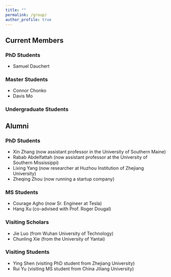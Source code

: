 ```yaml
---
title: ""
permalink: /group/
author_profile: true
---
```


## Current Members
### PhD Students
- Samuel Dauchert

### Master Students
- Connor Chonko
- Davis Mo

### Undergraduate Students


## Alumni
### PhD Students
- Xin Zhang (now assistant professor in the University of Southern Maine)
- Rabab Abdelfattah (now assistant professor at the University of Southern Mississippi)
- Lixing Yang (now researcher at Huzhou Institution of Zhejiang University)
- Zheqing Zhou (now running a startup company)

### MS Students
- Courage Agho (now Sr. Engineer at Tesla)
- Hang Xu (co-advised with Prof. Roger Dougal)

### Visiting Scholars
- Jie Luo (from Wuhan University of Technology)
- Chunling Xie (from the University of Yantai)

### Visiting Students
- Ying Shen (visiting PhD student from Zhejiang University)
- Rui Yu (visiting MS student from China Jiliang University)


